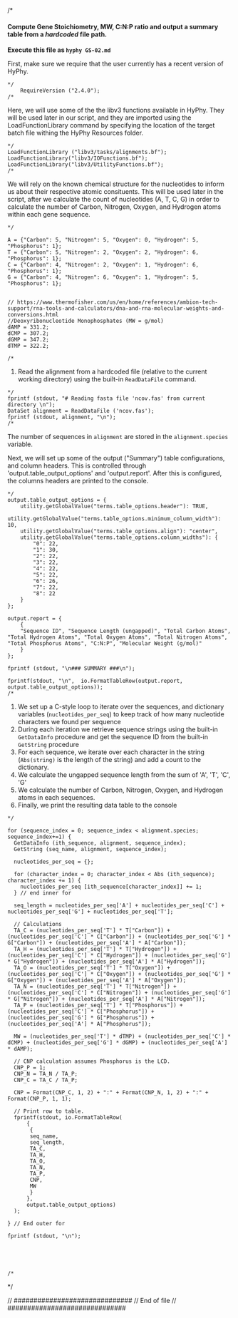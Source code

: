 
/*
#### Compute Gene Stoichiometry, MW, C:N:P ratio and output a summary table from a _hardcoded_ file path.

**Execute this file as `hyphy GS-02.md`**

First, make sure we require that the user currently has a recent version of HyPhy.

```
*/
    RequireVersion ("2.4.0");
/*
```

Here, we will use some of the the libv3 functions available in HyPhy. They will be used later in our script, and they are imported using the LoadFunctionLibrary command by specifying the location of the target batch file withing the HyPhy Resources folder.


```
*/
LoadFunctionLibrary ("libv3/tasks/alignments.bf");
LoadFunctionLibrary("libv3/IOFunctions.bf");
LoadFunctionLibrary("libv3/UtilityFunctions.bf");
/*
```

We will rely on the known chemical structure for the nucleotides to inform us about their respective atomic consituents. This will be used later in the script, after we calculate the count of nucleotides (A, T, C, G) in order to calculate the number of Carbon, Nitrogen, Oxygen, and Hydrogen atoms within each gene sequence.

```
*/

A = {"Carbon": 5, "Nitrogen": 5, "Oxygen": 0, "Hydrogen": 5, "Phosphorus": 1};
T = {"Carbon": 5, "Nitrogen": 2, "Oxygen": 2, "Hydrogen": 6, "Phosphorus": 1};
C = {"Carbon": 4, "Nitrogen": 2, "Oxygen": 1, "Hydrogen": 6, "Phosphorus": 1};
G = {"Carbon": 4, "Nitrogen": 6, "Oxygen": 1, "Hydrogen": 5, "Phosphorus": 1};


// https://www.thermofisher.com/us/en/home/references/ambion-tech-support/rna-tools-and-calculators/dna-and-rna-molecular-weights-and-conversions.html
//Deoxyribonucleotide Monophosphates (MW = g/mol)
dAMP = 331.2;
dCMP = 307.2;
dGMP = 347.2;
dTMP = 322.2;

/*
```
1. Read the alignment from a hardcoded file (relative to the current working directory) using the built-in `ReadDataFile` command.
```
*/
fprintf (stdout, "# Reading fasta file 'ncov.fas' from current directory \n");
DataSet alignment = ReadDataFile ('ncov.fas');
fprintf (stdout, alignment, "\n");
/*
```

The number of sequences in `alignment` are stored in the `alignment.species` variable.

Next, we will set up some of the output ("Summary") table configurations, and column headers. This is controlled through 'output.table_output_options' and 'output.report'. After this is configured, the columns headers are printed to the console.


```
*/
output.table_output_options = {
    utility.getGlobalValue("terms.table_options.header"): TRUE,
    utility.getGlobalValue("terms.table_options.minimum_column_width"): 10,
    utility.getGlobalValue("terms.table_options.align"): "center",
    utility.getGlobalValue("terms.table_options.column_widths"): {
        "0": 22,
        "1": 30,
        "2": 22,
        "3": 22,
        "4": 22,
        "5": 22,
        "6": 26,
        "7": 22,
        "8": 22
    }
};

output.report = {
    {
    "Sequence ID", "Sequence Length (ungapped)", "Total Carbon Atoms", "Total Hydrogen Atoms", "Total Oxygen Atoms", "Total Nitrogen Atoms", "Total Phosphorus Atoms", "C:N:P", "Molecular Weight (g/mol)"
    }
};

fprintf (stdout, "\n### SUMMARY ###\n");

fprintf(stdout, "\n",  io.FormatTableRow(output.report, output.table_output_options));
/*
```

1. We set up a C-style loop to iterate over the sequences, and dictionary variables (`nucleotides_per_seq`) to keep track of how many nucleotide characters we found per sequence
2. During each iteration we retrieve sequence strings using the built-in `GetDataInfo` procedure and get the sequence ID from the built-in `GetString` procedure
3. For each sequence, we iterate over each character in the string (`Abs(string)` is the length of the string) and add a count to the dictionary.
4. We calculate the ungapped sequence length from the sum of 'A', 'T', 'C', 'G'
5. We calculate the number of Carbon, Nitrogen, Oxygen, and Hydrogen atoms in each sequences.
5. Finally, we print the resulting data table to the console


```
*/

for (sequence_index = 0; sequence_index < alignment.species; sequence_index+=1) {
  GetDataInfo (ith_sequence, alignment, sequence_index);
  GetString (seq_name, alignment, sequence_index);
  
  nucleotides_per_seq = {};

  for (character_index = 0; character_index < Abs (ith_sequence); character_index += 1) {
    nucleotides_per_seq [ith_sequence[character_index]] += 1;
  } // end inner for
  
  seq_length = nucleotides_per_seq['A'] + nucleotides_per_seq['C'] + nucleotides_per_seq['G'] + nucleotides_per_seq['T'];
  
  // Calculations
  TA_C = (nucleotides_per_seq['T'] * T["Carbon"]) + (nucleotides_per_seq['C'] * C["Carbon"]) + (nucleotides_per_seq['G'] * G["Carbon"]) + (nucleotides_per_seq['A'] * A["Carbon"]);
  TA_H = (nucleotides_per_seq['T'] * T["Hydrogen"]) + (nucleotides_per_seq['C'] * C["Hydrogen"]) + (nucleotides_per_seq['G'] * G["Hydrogen"]) + (nucleotides_per_seq['A'] * A["Hydrogen"]);
  TA_O = (nucleotides_per_seq['T'] * T["Oxygen"]) + (nucleotides_per_seq['C'] * C["Oxygen"]) + (nucleotides_per_seq['G'] * G["Oxygen"]) + (nucleotides_per_seq['A'] * A["Oxygen"]);
  TA_N = (nucleotides_per_seq['T'] * T["Nitrogen"]) + (nucleotides_per_seq['C'] * C["Nitrogen"]) + (nucleotides_per_seq['G'] * G["Nitrogen"]) + (nucleotides_per_seq['A'] * A["Nitrogen"]);
  TA_P = (nucleotides_per_seq['T'] * T["Phosphorus"]) + (nucleotides_per_seq['C'] * C["Phosphorus"]) + (nucleotides_per_seq['G'] * G["Phosphorus"]) + (nucleotides_per_seq['A'] * A["Phosphorus"]);
  
  MW = (nucleotides_per_seq['T'] * dTMP) + (nucleotides_per_seq['C'] * dCMP) + (nucleotides_per_seq['G'] * dGMP) + (nucleotides_per_seq['A'] * dAMP);
  
  // CNP calculation assumes Phosphorus is the LCD.
  CNP_P = 1;
  CNP_N = TA_N / TA_P;
  CNP_C = TA_C / TA_P;
  
  CNP = Format(CNP_C, 1, 2) + ":" + Format(CNP_N, 1, 2) + ":" + Format(CNP_P, 1, 1);
  
  // Print row to table. 
  fprintf(stdout, io.FormatTableRow(
      {
       {
       seq_name,
       seq_length,
       TA_C,
       TA_H,
       TA_O,
       TA_N,
       TA_P,
       CNP,
       MW
       }
      },
      output.table_output_options)
  );
  
} // End outer for

fprintf (stdout, "\n");





/*
```
*/




// ##############################
//   End of file
// ##############################

